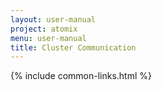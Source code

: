 ```yaml
---
layout: user-manual
project: atomix
menu: user-manual
title: Cluster Communication
---
```


{% include common-links.html %}
